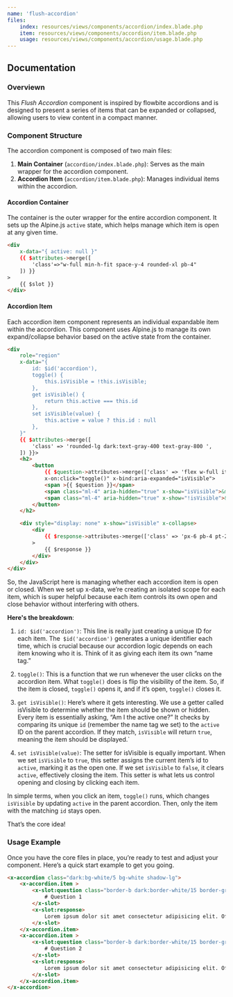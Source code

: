 ```yaml
---
name: 'flush-accordion'
files:
    index: resources/views/components/accordion/index.blade.php
    item: resources/views/components/accordion/item.blade.php
    usage: resources/views/components/accordion/usage.blade.php
---
```



## Documentation

### Overviewn

This *Flush Accordion* component is inspired by flowbite accordions and is designed to present a series of items that can be expanded or collapsed, allowing users to view content in a compact manner.

### Component Structure
The accordion component is composed of two main files: 

1. **Main Container** (``accordion/index.blade.php``): Serves as the main wrapper for the accordion component. 
2. **Accordion Item** (``accordion/item.blade.php``): Manages individual items within the accordion. 

#### Accordion Container 

The container is the outer wrapper for the entire accordion component. It sets up the Alpine.js ``active`` state, which helps manage which item is open at any given time.

```html
<div 
    x-data="{ active: null }" 
    {{ $attributes->merge([
        'class'=>"w-full min-h-fit space-y-4 rounded-xl pb-4"
    ]) }}
>
    {{ $slot }}
</div>
```

#### Accordion  Item

Each accordion  item component represents an individual expandable item within the accordion. This component uses Alpine.js to manage its own expand/collapse behavior based on the active state from the container.

```html
<div 
    role="region" 
    x-data="{
        id: $id('accordion'),
        toggle() {
            this.isVisible = !this.isVisible;
        },
        get isVisible() {
            return this.active === this.id
        },
        set isVisible(value) {
            this.active = value ? this.id : null
        },
    }"
    {{ $attributes->merge([
        'class' => 'rounded-lg dark:text-gray-400 text-gray-800 ',
    ]) }}>
    <h2>
        <button
            {{ $question->attributes->merge(['class' => 'flex w-full items-center justify-between px-6 py-4 text-xl font-bold']) }}
            x-on:click="toggle()" x-bind:aria-expanded="isVisible">
            <span >{{ $question }}</span>
            <span class="ml-4" aria-hidden="true" x-show="isVisible">&minus;</span>
            <span class="ml-4" aria-hidden="true" x-show="!isVisible">&plus;</span>
        </button>
    </h2>

    <div style="display: none" x-show="isVisible" x-collapse>
        <div 
            {{ $response->attributes->merge(['class' => 'px-6 pb-4 pt-2']) }}
        >
            {{ $response }}
        </div>
    </div>
</div>
```
So, the JavaScript here is managing whether each accordion item is open or closed. When we set up x-data, we’re creating an isolated scope for each item, which is super helpful because each item controls its own open and close behavior without interfering with others.

**Here's the breakdown**:

1. ``id: $id('accordion')``: This line is really just creating a unique ID for each item. The`` $id('accordion')`` generates a unique identifier each time, which is crucial because our accordion logic depends on each item knowing who it is. Think of it as giving each item its own “name tag.”

2. ``toggle()``: This is a function that we run whenever the user clicks on the accordion item. What ``toggle()`` does is flip the visibility of the item. So, if the item is closed, ``toggle()`` opens it, and if it’s open, ``toggle()`` closes it.

3. ``get isVisible()``: Here’s where it gets interesting. We use a getter called isVisible to determine whether the item should be shown or hidden. Every item is essentially asking, “Am I the active one?” It checks by comparing its unique ``id`` (remember the name tag we set) to the ``active`` ID on the parent accordion. If they match, ``isVisible`` will return ``true``, meaning the item should be displayed.`

4. ``set isVisible(value)``: The setter for isVisible is equally important. When we set ``isVisible`` to ``true``, this setter assigns the current item’s id to ``active``, marking it as the open one. If we set ``isVisible`` to ``false``, it clears ``active``, effectively closing the item. This setter is what lets us control opening and closing by clicking each item.

In simple terms, when you click an item, ``toggle()`` runs, which changes ``isVisible`` by updating ``active`` in the parent accordion. Then, only the item with the matching ``id`` stays open.

That’s the core idea! 

### Usage Example 

Once you have the core files in place, you’re ready to test and adjust your component. Here’s a quick start example to get you going.

```html
<x-accordion class="dark:bg-white/5 bg-white shadow-lg">
    <x-accordion.item >
        <x-slot:question class="border-b dark:border-white/15 border-gray-300">
            # Question 1 
        </x-slot>
        <x-slot:response>
            Lorem ipsum dolor sit amet consectetur adipisicing elit. Officia, eaque delectus libero atque magnam repellendus iure voluptatum odio eius laudantium officiis repudiandae beatae quasi maxime commodi placeat quia deserunt qui 
        </x-slot>
    </x-accordion.item>
    <x-accordion.item >
        <x-slot:question class="border-b dark:border-white/15 border-gray-300">
            # Question 2 
        </x-slot>
        <x-slot:response>
            Lorem ipsum dolor sit amet consectetur adipisicing elit. Officia, eaque delectus libero atque magnam repellendus iure voluptatum odio eius laudantium officiis repudiandae beatae quasi maxime commodi placeat quia deserunt qui 
        </x-slot>
    </x-accordion.item>
</x-accordion>
```